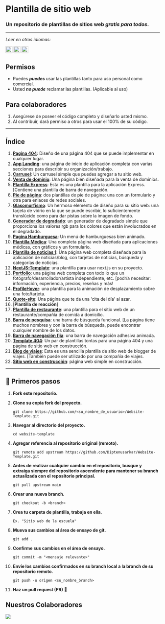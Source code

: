 # Plantilla de sitio web
### Un repositorio de plantillas de sitios web _gratis para todos_.

------------

_Leer en otros idiomas:_

<kbd>[<img title="Portugues Brasileño" alt="Portugues Brasileño" src="https://flagcdn.com/w20/br.png" width="22">](./translations/README.pt-br.md)</kbd>
<kbd>[<img title="Inglés" alt="Inglés" src="https://flagcdn.com/w20/us.png" width="22">](../README.md)</kbd>
<kbd>[<img title="Español" alt="Español" src="https://flagcdn.com/w20/es.png" width="22">](../translations/README.es.md)</kbd>

## Permisos
* Puedes _**puedes**_ usar las plantillas tanto para uso personal como comercial.
* Usted _**no puede**_ reclamar las plantillas. (Aplicable al uso)

## Para colaboradores
1. Asegúrese de poseer el código completo y diseñarlo usted mismo.
2. Al contribuir, dará permiso a otros para usar el 100% de su código.


------------



## Índice

1. [**Pagina 404**](../404%20Page/): Diseño de una página 404 que se puede implementar en cualquier lugar.
2. [**App Landing**](../App%20Landing/): una página de inicio de aplicación completa con varias secciones para describir su organización/trabajo.
3. [**Carrusel**](../Carousel/): Un carrusel simple que puedes agregar a tu sitio web.
4. [**Venta de dominio**](../Domain%20Sell/): Una página bien diseñada para la venta de dominios.
5. [**Plantilla Express**](../Express%20Template/): Esta es una plantilla para la aplicación Express. [Contiene una plantilla de barra de navegación.
6. [**Pie de página**](../Footer/): dos plantillas de pie de página: una con un formulario y otra para enlaces de redes sociales.
7. [**Glasomorfismo**](../Glassomorphism/): Un hermoso elemento de diseño para su sitio web: una tarjeta de vidrio en la que se puede escribir, lo suficientemente translúcido como para dar pistas sobre la imagen de fondo.
8. [**Generador de degradado**](../Gradient-Generator/): un generador de degradado simple que proporciona los valores rgb para los colores que están involucrados en el degradado.
9. [**Pagina Hamburguesa**](../HamBurgerPage/): Un menú de hamburguesas bien animado.
10. [**Plantilla Médica**](../Medical%20Template/): Una completa página web diseñada para aplicaciones médicas, con gráficos y un formulario.
11. [**Plantilla de noticias 1**](../News%20Template%201/): Una página web completa diseñada para la aplicación de noticias/blog, con tarjetas de noticias, búsqueda y categorías de noticias.
12. [**NextJS-Template**](../nextjs-template/): una plantilla para usar next.js en su proyecto.
13. [**Portfolio**](../portfolio/): una página web completa con todo lo que un fotógrafo/desarrollador/artista independiente, etc. [podría necesitar: información, experiencia, precios, reseñas y más!
14. [**ProfileHover**](../ProfileHover/): una plantilla para la animación de desplazamiento sobre una foto/tarjeta.
15. [**Quote-site**](../Quote-site/): Una página que te da una 'cita del día' al azar.
16. [**Plantilla de reacción**]
17. [**Plantilla de restaurante**](../Restaurant%20Template/): una plantilla para el sitio web de un restaurante/compañía de comida a domicilio.
18. [**Barra de pesquisa**](../Searchbar/): una barra de búsqueda funcional. [La página tiene muchos nombres y con la barra de búsqueda, puede encontrar cualquier nombre de los datos.
19. [**Barra de navegación fija**](../StickyNavbar/): una barra de navegación adhesiva animada.
20. [**Template 404**](../Template/): Un par de plantillas tontas para una página 404 y una página de sitio web en construcción.
21. [**Blog de viajes**](../Travel%20Blog/): Esta es una sencilla plantilla de sitio web de blogger de viajes. [También puede ser utilizado por una compañía de viajes.
22. [**Sitio web en construcción**](../Website%20Under%20construction/): página web simple en construcción.


------------


## 🎉 Primeros pasos

1. **Fork este repositorio.**

2. **Clone su copia fork del proyecto.**
   ```
   git clone https://github.com/<su_nombre_de_usuario>/Website-Template.git
   ```
3. **Navegar al directorio del proyecto.**
   ```
   cd website-template
   ```
4. **Agregar referencia al repositorio original (remoto).**
   ```
   git remote add upstream https://github.com/Diptenusarkar/Website-Template.git
   ```
5. **Antes de realizar cualquier cambio en el repositorio, busque y extraiga siempre del repositorio ascendente para mantener su branch actualizada con el repositorio principal.**
   ```
   git pull upstream main
   ```
6. **Crear una nueva branch.**
   ```
   git checkout -b <branch>
   ```
7. **Crea tu carpeta de plantilla, trabaja en ella.**
    ```
    Ex. "Sitio web de la escuela"
    ```
8. **Mueva sus cambios al área de ensayo de git.**
   ```
   git add .
   ```
9. **Confirme sus cambios en el área de ensayo.**
   ```
   git commit -m "<mensaje relevante>"
   ```
10. **Envíe los cambios confirmados en su branch local a la branch de su repositorio remoto.**
    ```
    git push -u origen <su_nombre_branch>
    ```
11. **Haz un pull request (PR)** 🚀

## Nuestros Colaboradores

<a href="https://github.com/Diptenusarkar/Website-Template">
  <img src="https://contrib.rocks/image?repo=Diptenusarkar/Website-Template" />
</a>